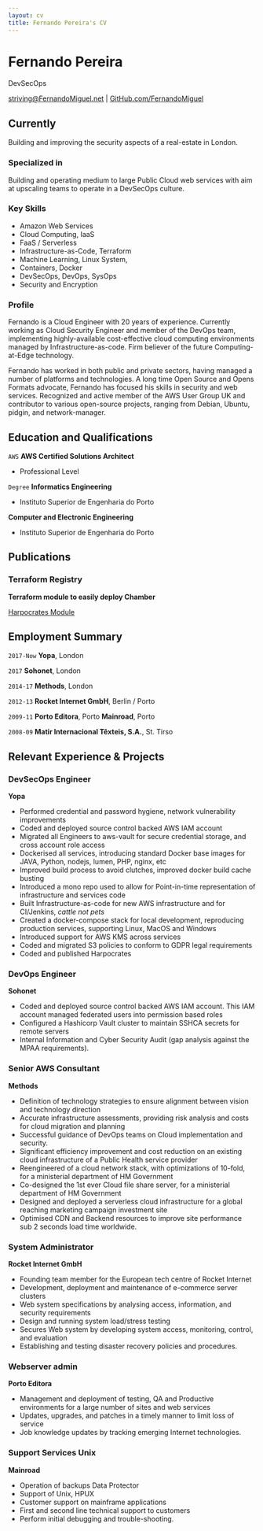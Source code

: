 ```yaml
---
layout: cv
title: Fernando Pereira's CV
---
```

# Fernando Pereira
DevSecOps

<div id="webaddress">
<a href="mailto:striving@FernandoMiguel.net">striving@FernandoMiguel.net</a>
| <a href="https://github.com/FernandoMiguel/">GitHub.com/FernandoMiguel</a>
</div>


## Currently

Building and improving the security aspects of a real-estate in London.

### Specialized in

Building and operating medium to large Public Cloud web services with aim at upscaling teams to operate in a DevSecOps culture.

### Key Skills

* Amazon Web Services
* Cloud Computing, IaaS
* FaaS / Serverless
* Infrastructure-as-Code, Terraform
* Machine Learning, Linux System,
* Containers, Docker
* DevSecOps, DevOps, SysOps
* Security and Encryption


### Profile

Fernando is a Cloud Engineer with 20 years of experience. Currently working as Cloud Security Engineer and member of the DevOps team, implementing highly-available cost-effective cloud computing environments managed by Infrastructure-as-code. Firm believer of the future Computing-at-Edge technology.

Fernando has worked in both public and private sectors, having managed a number of platforms and technologies. A long time Open Source and Opens Formats advocate, Fernando has focused his skills in security and web services. Recognized and active member of the AWS User Group UK and contributor to various open-source projects, ranging from Debian, Ubuntu, pidgin, and network-manager.

## Education and Qualifications

`AWS`
__AWS Certified Solutions Architect__
* Professional Level

`Degree`
__Informatics Engineering__
* Instituto Superior de Engenharia do Porto

__Computer and Electronic Engineering__
* Instituto Superior de Engenharia do Porto



## Publications

### Terraform Registry

__Terraform module to easily deploy Chamber__

[Harpocrates Module](https://github.com/yopaproperty/terraform-AWS-Harpocrates)


## Employment Summary

 `2017-Now`
__Yopa__, London

 `2017`
__Sohonet__, London

 `2014-17`
__Methods__, London

`2012-13`
__Rocket Internet GmbH__, Berlin / Porto

`2009-11`
__Porto Editora__, Porto
__Mainroad__, Porto

`2008-09`
__Matir Internacional Têxteis, S.A.__, St. Tirso


## Relevant Experience & Projects

### DevSecOps Engineer
__Yopa__
- Performed credential and password hygiene, network vulnerability improvements
- Coded and deployed source control backed AWS IAM account
- Migrated all Engineers to aws-vault for secure credential storage, and cross account role access
- Dockerised all services, introducing standard Docker base images for JAVA, Python, nodejs, lumen, PHP, nginx, etc
- Improved build process to avoid clutches, improved docker build cache busting
- Introduced a mono repo used to allow for Point-in-time representation of infrastructure and services code
- Built Infrastructure-as-code for new AWS infrastructure and for CI/Jenkins, _cattle not pets_
- Created a docker-compose stack for local development, reproducing production services, supporting Linux, MacOS and Windows
- Introduced support for AWS KMS across services
- Coded and migrated S3 policies to conform to GDPR legal requirements
- Coded and published Harpocrates


### DevOps Engineer
__Sohonet__
- Coded and deployed source control backed AWS IAM account. This IAM account managed federated users into permission based roles
- Configured a Hashicorp Vault cluster to maintain SSHCA secrets for remote servers
- Internal Information and Cyber Security Audit (gap analysis against the MPAA requirements).


### Senior AWS Consultant
__Methods__
- Definition of technology strategies to ensure alignment between vision and technology direction
- Accurate infrastructure assessments, providing risk analysis and costs for cloud migration and planning
- Successful guidance of DevOps teams on Cloud implementation and security.
- Significant efficiency improvement and cost reduction on an existing cloud infrastructure of a Public Health service provider
- Reengineered of a cloud network stack, with optimizations of 10-fold, for a ministerial department of HM Government
- Co-designed the 1st ever Cloud file share server, for a ministerial department of HM Government
- Designed and deployed a serverless cloud infrastructure for a global reaching marketing campaign investment site
- Optimised CDN and Backend resources to improve site performance sub 2 seconds load time worldwide.


### System Administrator
__Rocket Internet GmbH__
- Founding team member for the European tech centre of Rocket Internet
- Development, deployment and maintenance of e-commerce server clusters
- Web system specifications by analysing access, information, and security requirements
- Design and running system load/stress testing
- Secures Web system by developing system access, monitoring, control, and evaluation
- Establishing and testing disaster recovery policies and procedures.


### Webserver admin
__Porto Editora__
- Management and deployment of testing, QA and Productive environments for a large number of sites and web services
- Updates, upgrades, and patches in a timely manner to limit loss of service
- Job knowledge updates by tracking emerging Internet technologies.


### Support Services Unix
__Mainroad__
- Operation of backups Data Protector
- Support of Unix, HPUX
- Customer support on mainframe applications
- First and second line technical support to customers
- Perform initial debugging and trouble-shooting.


<!-- ### Footer

Last updated: May 2019 -->
